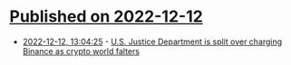 # [Published on 2022-12-12](index.md)

* [2022-12-12, 13:04:25](https://news.ycombinator.com/item?id=33954224) - [U.S. Justice Department is split over charging Binance as crypto world falters](https://www.reuters.com/markets/us/us-justice-dept-is-split-over-charging-binance-crypto-world-falters-sources-2022-12-12/)
